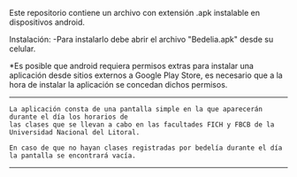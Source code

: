 Este repositorio contiene un archivo con extensión .apk instalable en dispositivos android.

Instalación:
  -Para instalarlo debe abrir el archivo "Bedelia.apk" desde su celular. 
  
  *Es posible que android requiera permisos extras para instalar una aplicación desde sitios externos
  a Google Play Store, es necesario que a la hora de instalar la aplicación se concedan dichos permisos.
  

----------------------------------------------------------------------------------------------------
    La aplicación consta de una pantalla simple en la que aparecerán durante el día los horarios de
    las clases que se llevan a cabo en las facultades FICH y FBCB de la Universidad Nacional del Litoral.
    
    En caso de que no hayan clases registradas por bedelía durante el día la pantalla se encontrará vacía.
----------------------------------------------------------------------------------------------------
